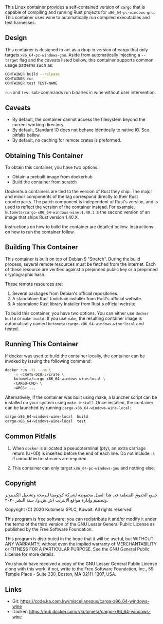 This Linux container provides a self-contained version of `cargo` that is
capable of compiling and running Rust projects for `x86_64-pc-windows-gnu`.
This container uses wine to automatically run compiled executables 
and test harnesses.

Design
------

This container is designed to act as a drop in version of cargo that
only targets `x86_64-pc-windows-gnu`. Aside from automatically injecting 
a `--target` flag and the caveats listed bellow, this container 
supports common usage patterns such as:


```bash
CONTAINER build --release
CONTAINER run
CONTAINER test TEST-NAME
```

`run` and `test` sub-commands run binaries in wine without user intervention.

Caveats
-------

* By default, the container cannot access the filesystem beyond the current working directory.
* By default, Standard IO does not behave identically to native IO. See pitfalls bellow.
* By default, no caching for remote crates is preformed.



Obtaining This Container
------------------------

To obtain this container, you have two options:

* Obtain a prebuilt image from dockerhub
* Build the container from scratch

Dockerhub containers are tied to the version of Rust they ship. 
The major and minor components of the tag correspond directly to their Rust counterparts. 
The patch component is independent of Rust's version, and is used to reflect the version 
of the container instead. For example, `kutometa/cargo-x86_64-windows-wine:1.40.1` is the second version
of an image that ships Rust version 1.40.X.

Instructions on how to build the container are detailed bellow. Instructions on how to run the container follow.


Building This Container
-----------------------

This container is built on top of Debian 9 "Stretch".  During the build process, several 
remote resources must be fetched from the internet. Each of these resource are 
verified against a prepinned public key or a prepinned cryptographic hash. 

These remote resources are:

1. Several packages from Debian's official repositories.
2. A standalone Rust toolchain installer from Rust's official website.
3. A standalone Rust library Installer from Rust's official website. 

To build this container, you have two options. You can either use `docker build` or `make build`. 
If you use `make`, the resulting container image is automatically 
named `kutometa/cargo-x86_64-windows-wine:local` and tested.

Running This Container
----------------------

If docker was used to build the container locally, the container can 
be invoked by issuing the following command:

````bash
docker run -ti --rm \
    -v <CRATE-DIR>:/crate \
    kutometa/cargo-x86_64-windows-wine:local \
    <CARGO-CMD> \
    <ARGS> ...
````

Alternatively, if the container was built using make, a launcher script can be installed on your system using `make install`. Once installed, 
the container can be launched by running `cargo-x86_64-windows-wine-local`:

```bash
cargo-x86_64-windows-wine-local  build
cargo-x86_64-windows-wine-local  test
```

Common Pitfalls
---------------

1. When `docker` is allocated a pseudoterminal (pty),
   an extra carriage return (U+0D) is inserted before the end of each line. Do 
   not include `-t` if unmodified io streams are required.

2. This container can only target `x86_64-pc-windows-gnu` and 
   nothing else.

Copyright
---------
جميع الحقوق المتعلقة في هذا العمل محفوظة لشركة كوتوميتا لبرمجة وتشغيل الكمبيوتر وتصميم وإدارة مواقع الإنترنت (ش.ش.و). سنة النشر ٢٠٢٠.

Copyright (C) 2020 Kutometa SPLC, Kuwait. All rights reserved.

This program is free software; you can redistribute it and/or modify
it under the terms of the third version of the GNU Lesser General 
Public License as published by the Free Software Foundation.

This program is distributed in the hope that it will be useful,
but WITHOUT ANY WARRANTY; without even the implied warranty of
MERCHANTABILITY or FITNESS FOR A PARTICULAR PURPOSE.  See the
GNU General Public License for more details.

You should have received a copy of the GNU Lesser General Public 
License along with this work; if not, write to the Free Software
Foundation, Inc., 59 Temple Place - Suite 330,
Boston, MA 02111-1307, USA.


Links
-----

* Git: https://code.ka.com.kw/miscellaneous/cargo-x86_64-windows-wine
* Docker: https://hub.docker.com/r/kutometa/cargo-x86_64-windows-wine


